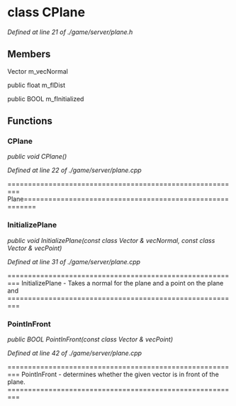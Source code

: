 # class CPlane

*Defined at line 21 of ./game/server/plane.h*

## Members

Vector m_vecNormal

public float m_flDist

public BOOL m_fInitialized



## Functions

### CPlane

*public void CPlane()*

*Defined at line 22 of ./game/server/plane.cpp*

========================================================= Plane=========================================================

### InitializePlane

*public void InitializePlane(const class Vector & vecNormal, const class Vector & vecPoint)*

*Defined at line 31 of ./game/server/plane.cpp*

========================================================= InitializePlane - Takes a normal for the plane and a point on the plane and =========================================================

### PointInFront

*public BOOL PointInFront(const class Vector & vecPoint)*

*Defined at line 42 of ./game/server/plane.cpp*

========================================================= PointInFront - determines whether the given vector is  in front of the plane. =========================================================



